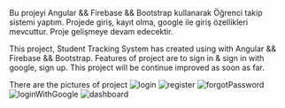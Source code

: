 Bu projeyi Angular && Firebase && Bootstrap kullanarak Öğrenci takip sistemi yaptım.
Projede giriş, kayıt olma, google ile giriş özellikleri mevcuttur. 
Proje gelişmeye devam edecektir. 


This project, Student Tracking System has created using with Angular && Firebase && Bootstrap. 
Features of project are to sign in & sign in with google, sign up.
This project will be continue improved as soon as far.


There are the pictures of project
![login](https://user-images.githubusercontent.com/62177831/229353639-c586a93d-57f7-46a6-9314-188ccd32dadc.png)
![register](https://user-images.githubusercontent.com/62177831/229353644-43acef97-083a-4af5-8068-b68b02a8bb09.png)
![forgotPassword](https://user-images.githubusercontent.com/62177831/229353650-1869a1da-1e6b-4e5e-967b-386c5a59fd38.png)
![loginWithGoogle](https://user-images.githubusercontent.com/62177831/229353651-93c3b033-0759-4002-b8a7-5dd0ec24d103.png)
![dashboard](https://user-images.githubusercontent.com/62177831/229353652-bf9591db-7152-471b-9507-fbe75ebdad8c.png)
